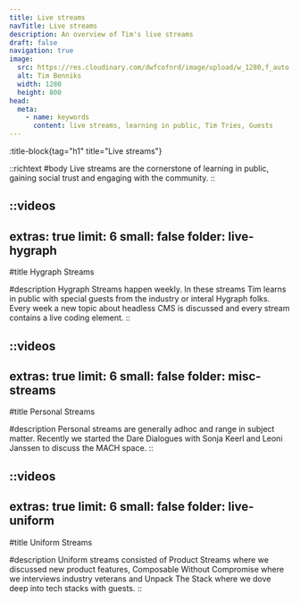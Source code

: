 ```yaml
---
title: Live streams
navTitle: Live streams
description: An overview of Tim's live streams
draft: false
navigation: true
image:
  src: https://res.cloudinary.com/dwfcofnrd/image/upload/w_1280,f_auto,q_auto/Tim/tim_june_2024.jpg
  alt: Tim Benniks
  width: 1280
  height: 800
head:
  meta:
    - name: keywords
      content: live streams, learning in public, Tim Tries, Guests
---
```


:title-block{tag="h1" title="Live streams"}

::richtext
#body
Live streams are the cornerstone of learning in public, gaining social trust and engaging with the community.
::

::videos
---
extras: true
limit: 6
small: false
folder: live-hygraph
---
#title
Hygraph Streams

#description
Hygraph Streams happen weekly. In these streams Tim learns in public with special guests from the industry or interal Hygraph folks. Every week a new topic about headless CMS is discussed and every stream contains a live coding element.
::

::videos
---
extras: true
limit: 6
small: false
folder: misc-streams
---
#title
Personal Streams

#description
Personal streams are generally adhoc and range in subject matter. Recently we started the Dare Dialogues with Sonja Keerl and Leoni Janssen to discuss the MACH space.
::

::videos
---
extras: true
limit: 6
small: false
folder: live-uniform
---
#title
Uniform Streams

#description
Uniform streams consisted of Product Streams where we discussed new product features, Composable Without Compromise where we interviews industry veterans and Unpack The Stack where we dove deep into tech stacks with guests.
::

